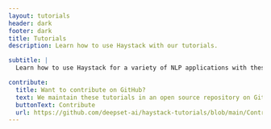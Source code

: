 ```yaml
---
layout: tutorials
header: dark
footer: dark
title: Tutorials
description: Learn how to use Haystack with our tutorials.

subtitle: |
  Learn how to use Haystack for a variety of NLP applications with these end to end tutorials.

contribute:
  title: Want to contribute on GitHub?
  text: We maintain these tutorials in an open source repository on GitHub. If you’d like to contribute, go to the repository to submit your edits or suggest a new tutorial.
  buttonText: Contribute
  url: https://github.com/deepset-ai/haystack-tutorials/blob/main/Contributing.md#contributing-to-haystack-tutorials
---
```

